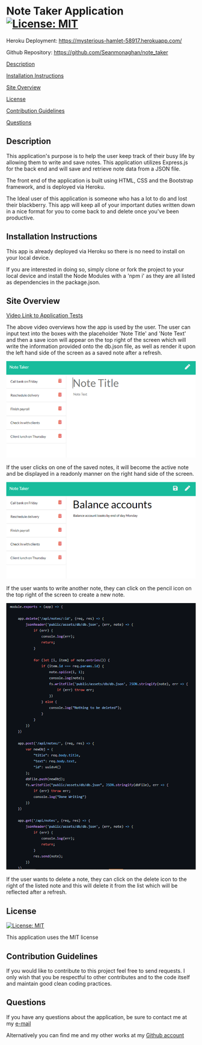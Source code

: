 # Note Taker Application [![License: MIT](https://img.shields.io/badge/License-MIT-blue.svg)](https://opensource.org/licenses/MIT)

Heroku Deployment: https://mysterious-hamlet-58917.herokuapp.com/

Github Repository: https://github.com/Seanmonaghan/note_taker

[Description](#description) 

[Installation Instructions](#installation-instructions) 

[Site Overview](#site-overview) 

[License](#license)  



[Contribution Guidelines](#contribution-guidelines) 
 
[Questions](#questions)

## Description

This application's purpose is to help the user keep track of their busy life by allowing them to write and save notes.  This application utilizes Express.js for the back end and will save and retrieve note data from a JSON file.

The front end of the application is built using HTML, CSS and the Bootstrap framework, and is deployed via Heroku.

The Ideal user of this application is someone who has a lot to do and lost their blackberry.  This app will keep all of your important duties written down in a nice format for you to come back to and delete once you've been productive.  

## Installation Instructions

This app is already deployed via Heroku so there is no need to install on your local device.  

If you are interested in doing so, simply clone or fork the project to your local device and install the Node Modules with a 'npm i' as they are all listed as dependencies in the package.json.
 

## Site Overview

[Video Link to Application Tests](https://drive.google.com/file/d/1JlGndw7mq_XuKe3hd9z4QBMmcBXqaM4g/view?usp=sharing)

The above video overviews how the app is used by the user.  The user can input text into the boxes with the placeholder 'Note Title' and 'Note Text' and then a save icon will appear on the top right of the screen which will write the information provided onto the db.json file, as well as render it upon the left hand side of the screen as a saved note after a refresh.  

![Existing notes are listed in the left-hand column with empty fields on the right-hand side for the new note’s title and text.](./Assets/11-express-homework-demo-01.png)

If the user clicks on one of the saved notes, it will become the active note and be displayed in a readonly manner on the right hand side of the screen.  

![Note titled “Balance accounts” reads, “Balance account books by end of day Monday,” with other notes listed on the left.](./Assets/11-express-homework-demo-02.png)

If the user wants to write another note, they can click on the pencil icon on the top right of the screen to create a new note.  

![Overview of how the API Routes are handled](./Assets/apiroutes.PNG)

If the user wants to delete a note, they can click on the delete icon to the right of the listed note and this will delete it from the list which will be reflected after a refresh.  

## License

[![License: MIT](https://img.shields.io/badge/License-MIT-blue.svg)](https://opensource.org/licenses/MIT)

This application uses the MIT license

## Contribution Guidelines

If you would like to contribute to this project feel free to send requests.  I only wish that you be respectful to other contributes and to the code itself and maintain good clean coding practices.  

## Questions

If you have any questions about the application, be sure to contact me at my [e-mail](mailto:smonagha@conncoll.edu)

Alternatively you can find me and my other works at my [Github account](https://github.com/seanmonaghan)

